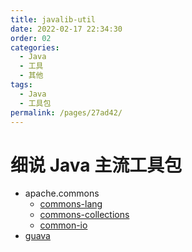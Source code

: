 ```yaml
---
title: javalib-util
date: 2022-02-17 22:34:30
order: 02
categories:
  - Java
  - 工具
  - 其他
tags:
  - Java
  - 工具包
permalink: /pages/27ad42/
---
```


# 细说 Java 主流工具包

- apache.commons
  - [commons-lang](https://github.com/apache/commons-lang)
  - [commons-collections](https://github.com/apache/commons-collections)
  - [common-io](https://github.com/apache/commons-io)
- [guava](https://github.com/google/guava)